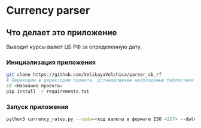 # Сurrency parser

## Что делает это приложение
Выводит курсы валют ЦБ РФ за определенную дату.

### Инициализация приложения
```bash
git clone https://github.com/VelikayaVolchica/parser_cb_rf
# Переходим в директорию проекта, устанавливаем необходимые библиотеки
cd <Название проекта>
pip install -r requirements.txt
```

### Запуск приложения
```bash
python3 currency_rates.py --code=<код валюты в формате ISO 4217> --date=<дата в формате YYYY-MM-DD>
```
